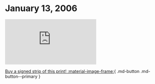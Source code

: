 # January 13, 2006

![](https://www.achewood.com/comic.php?date=01132006)

[Buy a signed strip of this print! :material-image-frame:](https://achewood-holiday-pop-up.myshopify.com/products/strip#01132006){ .md-button .md-button--primary }
